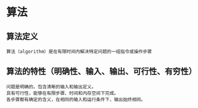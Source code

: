 # 算法

## 算法定义
```text
算法（algorithm）是在有限时间内解决特定问题的一组指令或操作步骤
```

## 算法的特性（明确性、输入、输出、可行性、有穷性）
```text
问题是明确的，包含清晰的输入和输出定义。
具有可行性，能够在有限步骤、时间和内存空间下完成。
各步骤都有确定的含义，在相同的输入和运行条件下，输出始终相同。
```